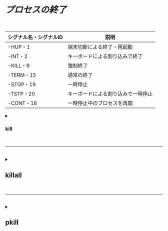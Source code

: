 # ***プロセスの終了***

<br>

| シグナル名・シグナルID | 説明 |
|--|--|
| -HUP・1 | 端末切断による終了・再起動 |
| -INT・2 | キーボードによる割り込みで終了 |
| -KILL・9 | 強制終了 |
| -TERM・15 | 通常の終了 |
| -STOP・19 | 一時停止 |
| -TSTP・20 | キーボードによる割り込みで一時停止 |
| -CONT・18 | 一時停止中のプロセスを再開 |

<details>
<summary>

### kill
</summary>
<br>

| コマンド | 説明 |
|--|--|
| kill | プロセスを手動で終了させたいときに使う |
※-lでシグナル一覧を表示する
</details>

<br>

----------------

<br>

<details>
<summary>

## killall
</summary>

<br>

| コマンド | 説明 | 引数 | 
|--|--|--|
| killall | 入力された名前と一致するプロセスを終了する | プロセス名 |
</details>

<br>

----------------
<br>

<details>
<summary>


## pkill
</summary>

| コマンド | 説明 | 引数 |
|--|--|--|
| pkill | プロセス名を指定して、`その文字が含まれる`全てのプロセスを終了する | プロセス名 |

</details>

